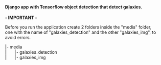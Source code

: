 <h4>Django app with Tensorflow object detection that detect galaxies.</h4>

<strong>- IMPORTANT -</strong>
<p>Before you run the application create 2 folders inside the "media" folder, one with the name of "galaxies_detection" and the other "galaxies_img", to avoid errors.</p>


<p>|- media<br>
   |&nbsp;&nbsp;&nbsp;&nbsp;&nbsp;&nbsp;&nbsp;|- galaxies_detection<br>
   |&nbsp;&nbsp;&nbsp;&nbsp;&nbsp;&nbsp;&nbsp;|- galaxies_img</p>

